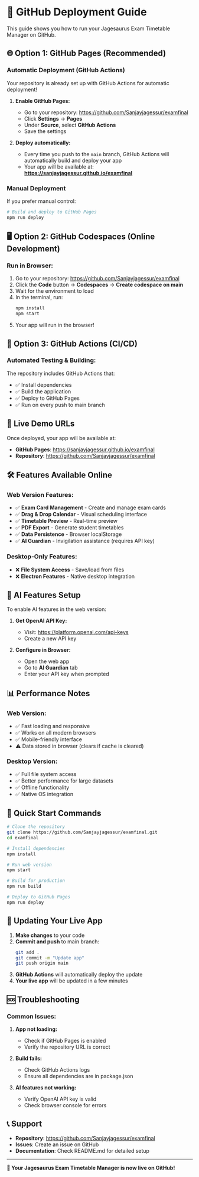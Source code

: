 # 🚀 GitHub Deployment Guide

This guide shows you how to run your Jagesaurus Exam Timetable Manager on GitHub.

## 🌐 **Option 1: GitHub Pages (Recommended)**

### **Automatic Deployment (GitHub Actions)**
Your repository is already set up with GitHub Actions for automatic deployment!

1. **Enable GitHub Pages:**
   - Go to your repository: https://github.com/Sanjayjagessur/examfinal
   - Click **Settings** → **Pages**
   - Under **Source**, select **GitHub Actions**
   - Save the settings

2. **Deploy automatically:**
   - Every time you push to the `main` branch, GitHub Actions will automatically build and deploy your app
   - Your app will be available at: **https://sanjayjagessur.github.io/examfinal**

### **Manual Deployment**
If you prefer manual control:

```bash
# Build and deploy to GitHub Pages
npm run deploy
```

## 🖥️ **Option 2: GitHub Codespaces (Online Development)**

### **Run in Browser:**
1. Go to your repository: https://github.com/Sanjayjagessur/examfinal
2. Click the **Code** button → **Codespaces** → **Create codespace on main**
3. Wait for the environment to load
4. In the terminal, run:
   ```bash
   npm install
   npm start
   ```
5. Your app will run in the browser!

## 🔧 **Option 3: GitHub Actions (CI/CD)**

### **Automated Testing & Building:**
The repository includes GitHub Actions that:
- ✅ Install dependencies
- ✅ Build the application
- ✅ Deploy to GitHub Pages
- ✅ Run on every push to main branch

## 📱 **Live Demo URLs**

Once deployed, your app will be available at:
- **GitHub Pages**: https://sanjayjagessur.github.io/examfinal
- **Repository**: https://github.com/Sanjayjagessur/examfinal

## 🛠️ **Features Available Online**

### **Web Version Features:**
- ✅ **Exam Card Management** - Create and manage exam cards
- ✅ **Drag & Drop Calendar** - Visual scheduling interface
- ✅ **Timetable Preview** - Real-time preview
- ✅ **PDF Export** - Generate student timetables
- ✅ **Data Persistence** - Browser localStorage
- ✅ **AI Guardian** - Invigilation assistance (requires API key)

### **Desktop-Only Features:**
- ❌ **File System Access** - Save/load from files
- ❌ **Electron Features** - Native desktop integration

## 🔑 **AI Features Setup**

To enable AI features in the web version:

1. **Get OpenAI API Key:**
   - Visit: https://platform.openai.com/api-keys
   - Create a new API key

2. **Configure in Browser:**
   - Open the web app
   - Go to **AI Guardian** tab
   - Enter your API key when prompted

## 📊 **Performance Notes**

### **Web Version:**
- ✅ Fast loading and responsive
- ✅ Works on all modern browsers
- ✅ Mobile-friendly interface
- ⚠️ Data stored in browser (clears if cache is cleared)

### **Desktop Version:**
- ✅ Full file system access
- ✅ Better performance for large datasets
- ✅ Offline functionality
- ✅ Native OS integration

## 🚀 **Quick Start Commands**

```bash
# Clone the repository
git clone https://github.com/Sanjayjagessur/examfinal.git
cd examfinal

# Install dependencies
npm install

# Run web version
npm start

# Build for production
npm run build

# Deploy to GitHub Pages
npm run deploy
```

## 🔄 **Updating Your Live App**

1. **Make changes** to your code
2. **Commit and push** to main branch:
   ```bash
   git add .
   git commit -m "Update app"
   git push origin main
   ```
3. **GitHub Actions** will automatically deploy the update
4. **Your live app** will be updated in a few minutes

## 🆘 **Troubleshooting**

### **Common Issues:**

1. **App not loading:**
   - Check if GitHub Pages is enabled
   - Verify the repository URL is correct

2. **Build fails:**
   - Check GitHub Actions logs
   - Ensure all dependencies are in package.json

3. **AI features not working:**
   - Verify OpenAI API key is valid
   - Check browser console for errors

## 📞 **Support**

- **Repository**: https://github.com/Sanjayjagessur/examfinal
- **Issues**: Create an issue on GitHub
- **Documentation**: Check README.md for detailed setup

---

**🎉 Your Jagesaurus Exam Timetable Manager is now live on GitHub!**
